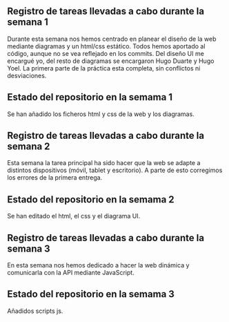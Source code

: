 ##  Registro de tareas llevadas a cabo durante la semana 1
Durante esta semana nos hemos centrado en planear el diseño de la web mediante diagramas y un html/css estático.
Todos hemos aportado al código, aunque no se vea reflejado en los commits. Del diseño UI me encargué yo, del resto de diagramas se encargaron Hugo Duarte y Hugo Yoel.
La primera parte de la práctica esta completa, sin conflictos ni desviaciones.

## Estado del repositorio en la semama 1
Se han añadido los ficheros html y css de la web y los diagramas.

##  Registro de tareas llevadas a cabo durante la semana 2
Esta semana la tarea principal ha sido hacer que la web se adapte a distintos dispositivos (móvil, tablet y escritorio). A parte de esto corregimos los errores de la primera entrega.

## Estado del repositorio en la semama 2
Se han editado el html, el css y el diagrama UI.

##  Registro de tareas llevadas a cabo durante la semana 3
En esta semana nos hemos dedicado a hacer la web dinámica y comunicarla con la API mediante JavaScript.

## Estado del repositorio en la semama 3
Añadidos scripts js.
